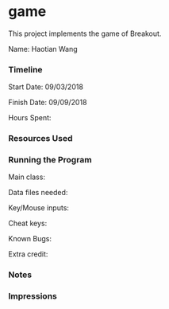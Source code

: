 game
====

This project implements the game of Breakout.

Name: Haotian Wang

### Timeline

Start Date: 09/03/2018

Finish Date: 09/09/2018

Hours Spent:

### Resources Used


### Running the Program

Main class:

Data files needed: 

Key/Mouse inputs:

Cheat keys:

Known Bugs:

Extra credit:


### Notes


### Impressions

